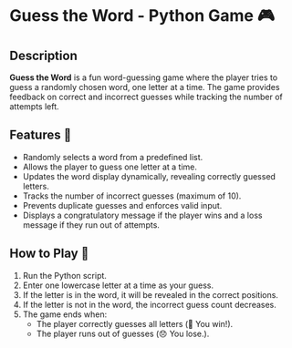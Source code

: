 # Guess the Word - Python Game 🎮

## Description
**Guess the Word** is a fun word-guessing game where the player tries to guess a randomly chosen word, one letter at a time. The game provides feedback on correct and incorrect guesses while tracking the number of attempts left.

## Features 🚀
- Randomly selects a word from a predefined list.
- Allows the player to guess one letter at a time.
- Updates the word display dynamically, revealing correctly guessed letters.
- Tracks the number of incorrect guesses (maximum of 10).
- Prevents duplicate guesses and enforces valid input.
- Displays a congratulatory message if the player wins and a loss message if they run out of attempts.

## How to Play 🎯
1. Run the Python script.
2. Enter one lowercase letter at a time as your guess.
3. If the letter is in the word, it will be revealed in the correct positions.
4. If the letter is not in the word, the incorrect guess count decreases.
5. The game ends when:
   - The player correctly guesses all letters (🎉 You win!).
   - The player runs out of guesses (😞 You lose.).
